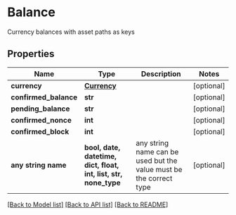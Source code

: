 # Balance

Currency balances with asset paths as keys

## Properties
Name | Type | Description | Notes
------------ | ------------- | ------------- | -------------
**currency** | [**Currency**](Currency.md) |  | [optional] 
**confirmed_balance** | **str** |  | [optional] 
**pending_balance** | **str** |  | [optional] 
**confirmed_nonce** | **int** |  | [optional] 
**confirmed_block** | **int** |  | [optional] 
**any string name** | **bool, date, datetime, dict, float, int, list, str, none_type** | any string name can be used but the value must be the correct type | [optional]

[[Back to Model list]](../README.md#documentation-for-models) [[Back to API list]](../README.md#documentation-for-api-endpoints) [[Back to README]](../README.md)


